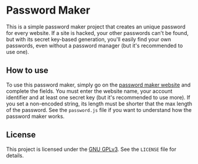 # Password Maker

This is a simple password maker project that creates an unique password for every website. If a site is hacked, your other passwords can't be found, but with its secret key-based generation, you'll easily find your own passwords, even without a password manager (but it's recommended to use one).

## How to use

To use this password maker, simply go on the [password maker website](https://angel-karasu.github.io/PasswordMaker/) and complete the fields. You must enter the website name, your account identifier and at least one secret key (but it's recommended to use more). If you set a non-encoded string, its length must be shorter that the max length of the password. See the `password.js` file if you want to understand how the password maker works.

## License

This project is licensed under the [GNU GPLv3](https://choosealicense.com/licenses/gpl-3.0/). See the `LICENSE` file for details.
